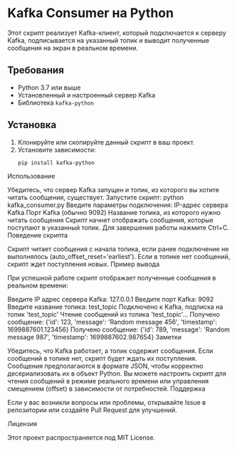 # Kafka Consumer на Python

Этот скрипт реализует Kafka-клиент, который подключается к серверу Kafka, подписывается на указанный топик и выводит полученные сообщения на экран в реальном времени.

## Требования

- Python 3.7 или выше
- Установленный и настроенный сервер Kafka
- Библиотека `kafka-python`

## Установка

1. Клонируйте или скопируйте данный скрипт в ваш проект.
2. Установите зависимости:
   ```bash
   pip install kafka-python
Использование

Убедитесь, что сервер Kafka запущен и топик, из которого вы хотите читать сообщения, существует.
Запустите скрипт:
python kafka_consumer.py
Введите параметры подключения:
IP-адрес сервера Kafka
Порт Kafka (обычно 9092)
Название топика, из которого нужно читать сообщения
Скрипт начнет отображать сообщения, которые поступают в указанный топик. Для завершения работы нажмите Ctrl+C.
Поведение скрипта

Скрипт читает сообщения с начала топика, если ранее подключение не выполнялось (auto_offset_reset='earliest').
Если в топике нет сообщений, скрипт ждет поступления новых.
Пример вывода

При успешной работе скрипт отображает полученные сообщения в реальном времени:

Введите IP адрес сервера Kafka: 127.0.0.1
Введите порт Kafka: 9092
Введите название топика: test_topic
Подключено к Kafka, подписка на топик 'test_topic'
Чтение сообщений из топика 'test_topic'...
Получено сообщение: {'id': 123, 'message': 'Random message 456', 'timestamp': 1699887601.123456}
Получено сообщение: {'id': 789, 'message': 'Random message 987', 'timestamp': 1699887602.987654}
Заметки

Убедитесь, что Kafka работает, а топик содержит сообщения. Если сообщений в топике нет, скрипт будет ждать их поступления.
Сообщения предполагаются в формате JSON, чтобы корректно десериализовать их в объект Python.
Вы можете настроить скрипт для чтения сообщений в режиме реального времени или управления смещением (offset) в зависимости от потребностей.
Поддержка

Если у вас возникли вопросы или проблемы, открывайте Issue в репозитории или создайте Pull Request для улучшений.

Лицензия

Этот проект распространяется под MIT License.